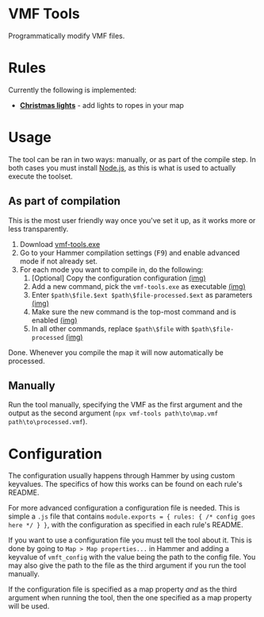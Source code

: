 VMF Tools
=============

Programmatically modify VMF files.

# Rules

Currently the following is implemented:

- [**Christmas lights**](docs/christmas_lights.md) - add lights to ropes in your map

# Usage

The tool can be ran in two ways: manually, or as part of the compile step. In both cases you must install [Node.js](https://nodejs.org/en/), as this is what is used to actually execute the toolset.

## As part of compilation

This is the most user friendly way once you've set it up, as it works more or less transparently.

1. Download [vmf-tools.exe](bin/vmf-tools.exe)
2. Go to your Hammer compilation settings (<kbd>F9</kbd>) and enable advanced mode if not already set.
3. For each mode you want to compile in, do the following:
    1. [Optional] Copy the configuration configuration [(img)](docs/imgs/setup_comp1.png)
    2. Add a new command, pick the `vmf-tools.exe` as executable [(img)](docs/imgs/setup_comp2.png)
    2. Enter `$path\$file.$ext $path\$file-processed.$ext` as parameters [(img)](docs/imgs/setup_comp3.png)
    3. Make sure the new command is the top-most command and is enabled [(img)](docs/imgs/setup_comp4.png)
    4. In all other commands, replace `$path\$file` with `$path\$file-processed` [(img)](docs/imgs/setup_comp5.png)

Done. Whenever you compile the map it will now automatically be processed.

## Manually

Run the tool manually, specifying the VMF as the first argument and the output as the second argument (`npx vmf-tools path\to\map.vmf path\to\processed.vmf`).

# Configuration

The configuration usually happens through Hammer by using custom keyvalues. The specifics of how this works can be found on each rule's README.

For more advanced configuration a configuration file is needed. This is simple a `.js` file that contains `module.exports = { rules: { /* config goes here */ } }`, with the configuration as specified in each rule's README.

If you want to use a configuration file you must tell the tool about it. This is done by going to `Map > Map properties...` in Hammer and adding a keyvalue of `vmft_config` with the value being the path to the config file. You may also give the path to the file as the third argument if you run the tool manually.

If the configuration file is specified as a map property *and* as the third argument when running the tool, then the one specified as a map property will be used.